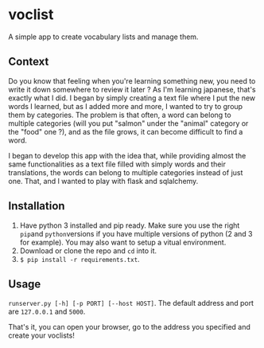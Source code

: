 # voclist
A simple app to create vocabulary lists and manage them.

## Context
Do you know that feeling when you're learning something new, you need to write it down somewhere to review it later ? 
As I'm learning japanese, that's exactly what I did. I began by simply creating a text file where I put the new words I learned, but
as I added more and more, I wanted to try to group them by categories. The problem is that often, a word can belong to multiple 
categories (will you put "salmon" under the "animal" category or the "food" one ?), and as the file grows, it can become 
difficult to find a word.

I began to develop this app with the idea that, while providing almost the same functionalities as a text file filled with simply 
words and their translations, the words can belong to multiple categories instead of just one.
That, and I wanted to play with flask and sqlalchemy.

## Installation
1. Have python 3 installed and pip ready. Make sure you use the right `pip`and `python`versions if you have multiple versions of python (2 and 3 for example). You may also want to setup a vitual environment.
2. Download or clone the repo and `cd` into it.
3. `$ pip install -r requirements.txt`.

## Usage
`runserver.py [-h] [-p PORT] [--host HOST]`. The default address and port are `127.0.0.1` and `5000`.

That's it, you can open your browser, go to the address you specified and create your voclists!
